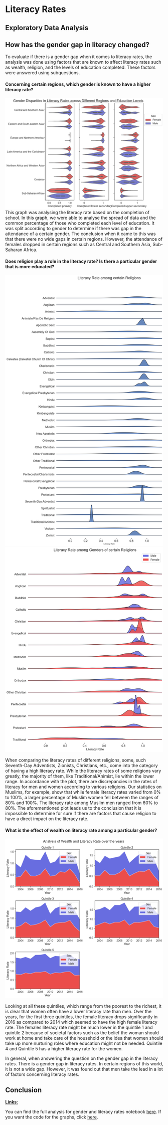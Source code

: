 # **Literacy Rates**
## Exploratory Data Analysis


## How has the gender gap in literacy changed?
To evaluate if there is a gender gap when it comes to literacy rates, the analysis was done using factors that are known to affect literacy rates such as wealth, religion, and the levels of education completed. These factors were answered using subquestions.

#### **Concerning certain regions, which gender is known to have a higher literacy rate?**
![](images/1.png)
This graph was analysing the literacy rate based on the completion of school. In this graph, we were able to analyse the spread of data and the common percentage of those who completed each level of education. It was split according to gender to determine if there was gap in the attendance of a certain gender. The conclusion when it came to this was that there were no wide gaps in certain regions. However, the attendance of females dropped in certain regions such as Central and Southern Asia, Sub-Saharan Africa.

#### **Does religion play a role in the literacy rate? Is there a particular gender that is more educated?**
![](images/2.png)
![](images/3.png)

When comparing the literacy rates of different religions, some, such Seventh-Day Adventists, Zionists, Christians, etc., come into the category of having a high literacy rate. While the literacy rates of some religions vary greatly, the majority of them, like Traditional/Animist, lie within the lower range. In accordance with the plot, there are discrepancies in the rates of literacy for men and women according to various religions. Our statistics on Muslims, for example, show that while female literacy rates varied from 0% to 100%, a larger percentage of Muslim women fell between the ranges of 80% and 100%. The literacy rate among Muslim men ranged from 60% to 80%. The aforementioned plot leads us to the conclusion that it is impossible to determine for sure if there are factors that cause religion to have a direct impact on the literacy rate.

#### **What is the effect of wealth on literacy rate among a particular gender?**
![](images/5.png)

Looking at all these quintiles, which range from the poorest to the richest, it is clear that women often have a lower literacy rate than men. Over the years, for the first three quintiles, the female literacy drops significantly in 2016 as compared to 2014 which seemed to have the high female literacy rate.
The females literacy rate might be much lower in the quintile 1 and quintile 2 because of societal factors such as the belief the woman should work at home and take care of the household or the idea that women should take up more nurturing roles where education might not be needed. Quintile 4 and Quintile 5 has a higher literacy rate for the women.

In general, when answering the question on the gender gap in the literacy rates. There is a gender gap in literacy rates. In certain regions of this world, it is not a wide gap. However, it was found out that men take the lead in a lot of factors concerning literacy rates.


## Conclusion

<u> **Links**:</u>

You can find the full analysis for gender and literacy rates notebook [here](https://github.com/ubco-W2022T2-data301/project-group-group18/blob/main/analysis/analysis3.ipynb).
If you want the code for the graphs, click [here](https://github.com/ubco-W2022T2-data301/project-group-group18/blob/main/analysis/scripts/project_functions3.py).
